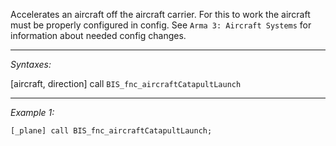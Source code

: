 Accelerates an aircraft off the aircraft carrier. For this to work the aircraft must be properly configured in config. See `Arma 3: Aircraft Systems` for information about needed config changes.


---
*Syntaxes:*

[aircraft, direction] call `BIS_fnc_aircraftCatapultLaunch`

---
*Example 1:*

```sqf
[_plane] call BIS_fnc_aircraftCatapultLaunch;
```